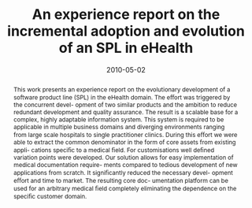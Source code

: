 ---
abstract: This work presents an experience report on the evolutionary  development
  of a software product line (SPL) in the eHealth  domain. The e&#64256;ort was triggered
  by the concurrent devel-  opment of two similar products and the ambition to reduce  redundant
  development and quality assurance. The result is  a scalable base for a complex,
  highly adaptable information  system. This system is required to be applicable in
  multiple  business domains and diverging environments ranging from  large scale
  hospitals to single practitioner clinics.  During this e&#64256;ort we were able
  to extract the common  denominator in the form of core assets from existing appli-  cations
  speci&#64257;c to a medical &#64257;eld. For customisations well  de&#64257;ned
  variation points were developed. Our solution allows  for easy implementation of
  medical documentation require-  ments compared to tedious development of new applications  from
  scratch. It signi&#64257;cantly reduced the necessary devel-  opment e&#64256;ort
  and time to market. The resulting core doc-  umentation platform can be used for
  an arbitrary medical  &#64257;eld completely eliminating the dependence on the speci&#64257;c  customer
  domain.
authors:
- Stefan Strobl
- Mario Bernhart
- Thomas Grechenig
date: '2010-05-02'
featured: false
publication_types:
- '0'
publishDate: '2010-05-02'
title: An experience report on the incremental adoption and evolution of an SPL in
  eHealth
url_pdf: ''
---